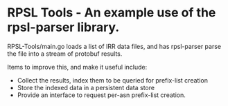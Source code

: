 # RPSL Tools - An example use of the rpsl-parser library.

RPSL-Tools/main.go loads a list of IRR data files, and has
rpsl-parser parse the file into a stream of protobuf results.

Items to improve this, and make it useful include:
  * Collect the results, index them to be queried for
    prefix-list creation
  * Store the indexed data in a persistent data store
  * Provide an interface to request per-asn prefix-list
    creation.
